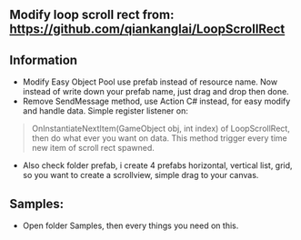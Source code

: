 ## Modify loop scroll rect from: https://github.com/qiankanglai/LoopScrollRect

## Information
- Modify Easy Object Pool use prefab instead of resource name. Now instead of write down your prefab name, just drag and drop then done.
- Remove SendMessage method, use Action C# instead, for easy modify and handle data. Simple register listener on:
> OnInstantiateNextItem(GameObject obj, int index) 
of LoopScrollRect, then do what ever you want on data. This method trigger every time new item of scroll rect spawned.

- Also check folder prefab, i create 4 prefabs horizontal, vertical list, grid, so you want to create a scrollview, simple drag to your canvas.

## Samples:
- Open folder Samples, then every things you need on this.
